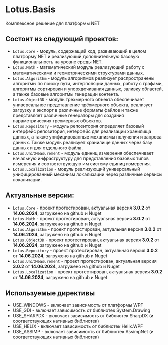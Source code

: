 # Lotus.Basis
Комплексное решение для платформы NET

## Состоит из следующий проектов:
 - `Lotus.Core` - модуль, содержащий код, развивающий в целом платформу NET и реализующий дополнительную базовую функциональность на уровне среды NET.
 - `Lotus.Math` - математический модуль реализующий работу с математическими и геометрическими структурами данных.
 - `Lotus.Algorithm` - модуль алгоритмов реализует распространены алгоритмы по поиску пути, интерполяции данных, работу с графами, алгоритмы сортировки и упорядочивания данных, заливку областей, а также базовые алгоритмы генерации контента.
 - `Lotus.Object3D` - модуль трехмерного объекта обеспечивает универсальное представление трёхмерного объекта, реализует загрузку и экспорт в различные форматы файлов и также представляет различные генераторы для создания параметрических трехмерных объектов.
 - `Lotus.Repository` - модуль репозитория определяет базовый интерфейс репозитория, интерфейс для реализации хранилища данных, а также унифицированные механизмы получения и запроса данных. Также модуль реализует хранилище данных через базу данных и для отдельного файла.
 - `Lotus.UnitMeasurement` - модуль единиц измерения обеспечивает начальную инфраструктуру для представления базовых типов измерения и соответствующую им систему единиц измерения.
 - `Lotus.Localization` - модуль реализующий универсальный унифицированный механизм локализации через различные сервисы локализации.

## Актуальные версии:
 - `Lotus.Core` - проект протестирован, актуальная версия **3.0.2** от **14.06.2024**, загружено на github и Nuget
 - `Lotus.Math` - проект протестирован, актуальная версия **3.0.2** от **14.06.2024**, загружено на github и Nuget
 - `Lotus.Algorithm` - проект протестирован, актуальная версия **3.0.2** от **14.06.2024**, загружено на github и Nuget
 - `Lotus.Object3D` - проект протестирован, актуальная версия **3.0.2** от **14.06.2024**, загружено на github и Nuget
 - `Lotus.Repository` - проект протестирован, актуальная версия **3.0.2** от **14.06.2024**, загружено на github и Nuget
 - `Lotus.UnitMeasurement` - проект протестирован, актуальная версия **3.0.2** от **14.06.2024**, загружено на github и Nuget
 - `Lotus.Localization` - проект протестирован, актуальная версия **3.0.2** от **14.06.2024**, загружено на github и Nuget

## Используемые директивы
* USE_WINDOWS - включает зависимость от платформы WPF
* USE_GDI - включает зависимость от библиотек System.Drawing
* USE_SHARPDX - включает зависимость от библиотек SharpDX (и соответствующих нативных библиотек)
* USE_HELIX - включает зависимость от библиотек Helix.WPF
* USE_ASSIMP - включает зависимость от библиотек AssimpNet (и соответствующих нативных библиотек)